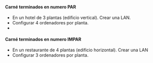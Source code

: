 #### Carné terminados en numero PAR

+ En un hotel de 3 plantas (edificio vertical). Crear una LAN.
+ Configurar 4 ordenadores por planta.
+ 

#### Carné terminados en numero IMPAR

+ En un restaurante de 4 plantas (edificio horizontal). Crear una LAN 
+ Configurar 3 ordenadores por planta.
